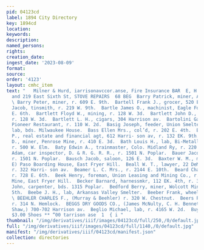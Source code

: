 ```yaml
---
pid: 04123cd
label: 1894 City Directory
key: 1894cd
location: 
keywords: 
description: 
named_persons: 
rights: 
creation_date: 
ingest_date: '2023-08-09'
format: 
source: 
order: '4123'
layout: cmhc_item
text: "   Milner & Hurd, iarrisonavccor.anse, Fire Insurance BAR  E, H. ANDREWS, 208
  and 219 East Sixth St, STOVE REPAIRS  68 BEG  Barry Patrick, miner, Adams Lease.
  \ Barry Peter, miner, r. 609 E. 9th.  Bartell Frank J., grocer, 520 E. 6th.  Barth
  Jacob, tinsmith, r. 219 W. 9th.  Bartle James O., machinist, Eagle Foundry, r. 224
  E. 6th.  Bartlett Floyd W., mining, r. 128 W. 3d.  Bartlett John D., carpenter,
  r. 128 W. 3d.  Bartlett L. H., cigars, 304 Harrison av.  Bartolini Gabriel, waiter,
  Pioneer Restaurant, r. 110 W. 2d.  Basig Joseph, feeder, Union Smelter.  Basoc Julius,
  lab, bds. Milwaukee House.  Bass Ellen Mrs., col’d, r. 202 E. 4th.  BASSETT OTIS
  P., real estate and financial agt, 612 Harri- son av, r. 132 EK. 9th.  Bates Cary
  D., miner, Penrose Mine, r. 410 E. 3d.  Bath Louis H., lab, Bi-Metallic Smelter,
  r. 500 W. Elm.  Baty Edwin A., trainmaster, Colo. Midland Ry, r. 220 W. 4th.  Bauer
  Adam, car inspector, D. & R. G. R. R., r. 1501 N. Poplar.  Bauer Jacob, car repairer,
  r. 1501 N. Poplar.  Bausch Jacob, saloon, 126 E. 3d.  Baxter W. M., miner, bds.
  E) Paso Boarding House, East Fryer Hill.  Beall W. T., lawyer, 22 DeMaineville blk,
  r. 322 Harri- son av.  Beamer L. C. Mrs., r. 2144 E. 10th.  Beard Charles, teamster,
  r. 728 E. 6th.  Beek Henry, foreman, Union Leasing and Mining Co., r. Forepaugh
  Mine, East Fryer Hill.  Becker Barnard, harnessmkr, 112 EK. 4th, r. 323 W. 3d.  Beeckman
  John, carpenter, bds. 1315 Poplar.  Bedford Berry, miner, Wolcott Mine, r. 626 E.
  5th.  Beebe J. H., lab, Arkansas Valley Smelter.  Beeber Frank, wheeler, Union Smelter.
  \ BEEHLER CHARLES F., (Murray & Beehler) r. 320 W. Chestnut.  Beers Richard, carpenter,
  r. 314 N. Hemlock.  BEGGS DRY GOODS CO., (James McNulty, C. H. Bennett and H. H.
  Shaw,) 700-702 Harrison av.  Beglio Michael, lab, r. 4165 W. 2d.  Buy Jas, Means’
  $3.00 Shoes ** “00 tarrison ase  1  { i "
thumbnail: "/img/derivatives/iiif/images/04123cd/full/250,/0/default.jpg"
full: "/img/derivatives/iiif/images/04123cd/full/1140,/0/default.jpg"
manifest: "/img/derivatives/iiif/04123cd/manifest.json"
collection: directories
---
```

